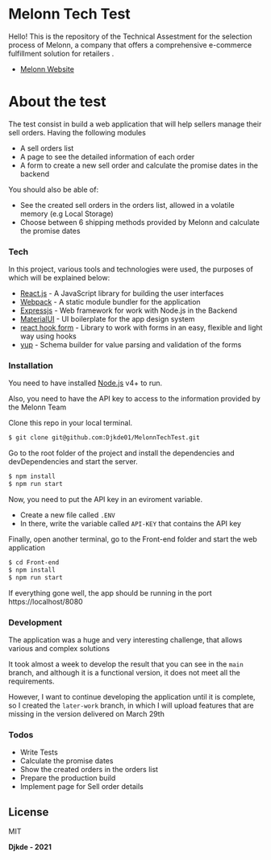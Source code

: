 # Melonn Tech Test

Hello! This is the repository of the Technical Assestment for the selection process of Melonn, a company that offers a comprehensive e-commerce fulfillment solution for retailers .

  - [Melonn Website](https://www.melonn.com/)

# About the test

The test consist in build a web application that will help sellers manage their sell orders. Having the following modules

  - A sell orders list
  - A page to see the detailed information of each order
  - A form to create a new sell order and calculate the promise dates in the backend


You should also be able of:
  - See the created sell orders in the orders list, allowed in a volatile memory (e.g Local Storage)
  - Choose between 6 shipping methods provided by Melonn and calculate the promise dates

### Tech

In this project, various tools and technologies were used, the purposes of which will be explained below:

* [React.js](reactjs.org) - A JavaScript library for building the user interfaces
* [Webpack](https://webpack.js.org/) - A static module bundler for the application
* [Expressjs](https://expressjs.com/es/) - Web framework for work with Node.js in the Backend
* [MaterialUI](https://material-ui.com/) - UI boilerplate for the app design system
* [react hook form](https://react-hook-form.com/) - Library to work with forms in an easy, flexible and light way using hooks
* [yup](https://www.npmjs.com/package/yup) - Schema builder for value parsing and validation of the forms


### Installation

You need to have installed [Node.js](https://nodejs.org/) v4+ to run.

Also, you need to have the API key to access to the information provided by the Melonn Team

Clone this repo in your local terminal.

```sh
$ git clone git@github.com:Djkde01/MelonnTechTest.git
```

Go to the root folder of the project and install the dependencies and devDependencies and start the server.

```sh
$ npm install
$ npm run start
```
Now, you need to put the API key in an eviroment variable.

- Create a new file called `.ENV`
- In there, write the variable called `API-KEY` that contains the API key

Finally, open another terminal, go to the Front-end folder and start the web application

```sh
$ cd Front-end
$ npm install
$ npm run start
```

If everything gone well, the app should be running in the port https://localhost/8080


### Development

The application was a huge and very interesting challenge, that allows various and complex solutions

It took almost a week to develop the result that you can see in the `main` branch, and although it is a functional version, it does not meet all the requirements.

However, I want to continue developing the application until it is complete, so I created the `later-work` branch, in which I will upload features that are missing in the version delivered on March 29th
### Todos

 - Write Tests
 - Calculate the promise dates
 - Show the created orders in the orders list
 - Prepare the production build
 - Implement page for Sell order details

License
----

MIT


**Djkde - 2021**
